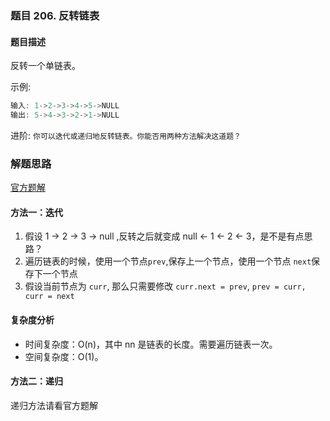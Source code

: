 ### 题目 206. 反转链表
#### 题目描述
反转一个单链表。

示例:
```js
输入: 1->2->3->4->5->NULL
输出: 5->4->3->2->1->NULL
```
进阶:
`你可以迭代或递归地反转链表。你能否用两种方法解决这道题？`

### 解题思路
[官方题解](https://leetcode-cn.com/problems/reverse-linked-list/solution/fan-zhuan-lian-biao-by-leetcode-solution-d1k2/)
#### 方法一：迭代
1. 假设 1 -> 2 -> 3 -> null ,反转之后就变成 null <- 1 <- 2 <- 3，是不是有点思路？
2. 遍历链表的时候，使用一个节点`prev`,保存上一个节点，使用一个节点 `next`保存下一个节点
3. 假设当前节点为 `curr`, 那么只需要修改 `curr.next = prev`, `prev = curr, curr = next`
#### 复杂度分析
- 时间复杂度：O(n)，其中 nn 是链表的长度。需要遍历链表一次。
- 空间复杂度：O(1)。

#### 方法二：递归
递归方法请看官方题解